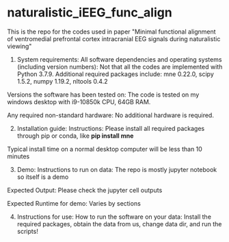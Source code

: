 # naturalistic_iEEG_func_align
This is the repo for the codes used in paper "Minimal functional alignment of ventromedial prefrontal cortex intracranial EEG signals during naturalistic viewing"

1. System requirements:
All software dependencies and operating systems (including version numbers): Not that all the codes are implemented with Python 3.7.9. Additional required packages include:
mne 0.22.0, scipy 1.5.2, numpy 1.19.2, nltools 0.4.2

Versions the software has been tested on: The code is tested on my windows desktop with i9-10850k CPU, 64GB RAM. 

Any required non-standard hardware: No additional hardware is required.

2. Installation guide:
Instructions: Please install all required packages through pip or conda, like **pip install mne**

Typical install time on a normal desktop computer will be less than 10 minutes

3. Demo:
Instructions to run on data: The repo is mostly jupyter notebook so itself is a demo

Expected Output: Please check the jupyter cell outputs

Expected Runtime for demo: Varies by sections

4. Instructions for use:
How to run the software on your data: Install the required packages, obtain the data from us, change data dir, and run the scripts!


